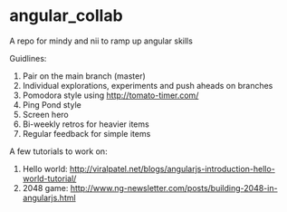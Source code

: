 angular_collab
==============

A repo for mindy and nii to ramp up angular skills

Guidlines:

1) Pair on the main branch (master)
2) Individual explorations, experiments and push aheads on branches
3) Pomodora style using http://tomato-timer.com/
4) Ping Pond style
5) Screen hero
6) Bi-weekly retros for heavier items
7) Regular feedback for simple items


A few tutorials to work on:
1) Hello world: http://viralpatel.net/blogs/angularjs-introduction-hello-world-tutorial/
2) 2048 game: http://www.ng-newsletter.com/posts/building-2048-in-angularjs.html

